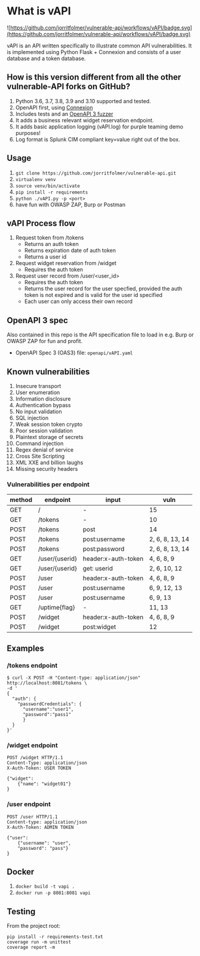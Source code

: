 # What is vAPI

![https://github.com/jorritfolmer/vulnerable-api/workflows/vAPI/badge.svg](https://github.com/jorritfolmer/vulnerable-api/workflows/vAPI/badge.svg)

vAPI is an API written specifically to illustrate common API vulnerabilities.
It is implemented using Python Flask + Connexion and consists of a user database and a token database.

## How is this version different from all the other vulnerable-API forks on GitHub?

1. Python 3.6, 3.7, 3.8, 3.9 and 3.10 supported and tested.
1. OpenAPI first, using [Connexion](https://github.com/zalando/connexion)
1. Includes tests and an [OpenAPI 3 fuzzer](https://github.com/vwt-digital/openapi3-fuzzer)
1. It adds a business relevant widget reservation endpoint.
1. It adds basic application logging (vAPI.log) for purple teaming demo purposes! 
1. Log format is Splunk CIM compliant key=value right out of the box.

## Usage

1. `git clone https://github.com/jorritfolmer/vulnerable-api.git`
1. `virtualenv venv`
1. `source venv/bin/activate`
1. `pip install -r requirements`
1. `python ./vAPI.py -p <port>`
1. have fun with OWASP ZAP, Burp or Postman

## vAPI Process flow

1. Request token from /tokens
    - Returns an auth token
    - Returns expiration date of auth token
    - Returns a user id
1. Request widget reservation from /widget
    - Requires the auth token
1. Request user record from /user/\<user\_id\>
    - Requires the auth token
    - Returns the user record for the user specfied, provided the auth token is not expired and is valid for the user id specified
    - Each user can only access their own record

## OpenAPI 3 spec

Also contained in this repo is the API specification file to load in e.g. Burp or OWASP ZAP for fun and profit.

- OpenAPI Spec 3 (OAS3) file: `openapi/vAPI.yaml`

## Known vulnerabilities

1. Insecure transport
2. User enumeration
3. Information disclosure
4. Authentication bypass
5. No input validation
6. SQL injection
8. Weak session token crypto
9. Poor session validation
10. Plaintext storage of secrets
11. Command injection
12. Regex denial of service
13. Cross Site Scripting
14. XML XXE and billion laughs
15. Missing security headers 

### Vulnerabilities per endpoint

| method | endpoint       | input               | vuln            
|--------|----------------|---------------------|-----------------
| GET    | /              | -                   | 15              
| GET    | /tokens        | -                   | 10              
| POST   | /tokens        | post                | 14              
| POST   | /tokens        | post:username       | 2, 6, 8, 13, 14 
| POST   | /tokens        | post:password       | 2, 6, 8, 13, 14 
| GET    | /user/{userid} | header:x-auth-token | 4, 6, 8, 9      
| GET    | /user/{userid} | get: userid         | 2, 6, 10, 12    
| POST   | /user          | header:x-auth-token | 4, 6, 8, 9      
| POST   | /user          | post:username       | 6, 9, 12, 13    
| POST   | /user          | post:username       | 6, 9, 13        
| GET    | /uptime{flag}  | -                   | 11, 13
| POST   | /widget        | header:x-auth-token | 4, 6, 8, 9      
| POST   | /widget        | post:widget         | 12              


## Examples

### /tokens endpoint

````
$ curl -X POST -H "Content-type: application/json" http://localhost:8081/tokens \
-d '
{
  "auth": {
    "passwordCredentials": {
      "username":"user1",
      "password":"pass1"
      }
  }
}'
````

### /widget endpoint

```
POST /widget HTTP/1.1
Content-Type: application/json
X-Auth-Token: USER TOKEN

{"widget":
    {"name": "widget01"}
}
```


### /user endpoint

```
POST /user HTTP/1.1
Content-type: application/json
X-Auth-Token: ADMIN TOKEN

{"user":
	{"username": "user",
	"password": "pass"}
}
```

## Docker

1. `docker build -t vapi .`
1. `docker run -p 8081:8081 vapi`

## Testing

From the project root:

```
pip install -r requirements-test.txt
coverage run -m unittest
coverage report -m

```

